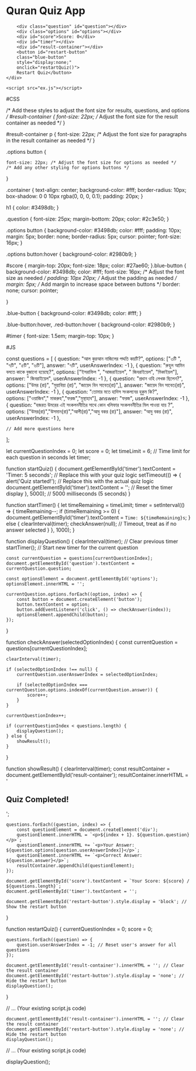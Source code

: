 <!DOCTYPE html>
<html lang="en">
<head>
    <meta charset="UTF-8">
    <meta name="viewport" content="width=device-width, initial-scale=1.0">
    <title>  Quiz App</title>
    <link rel="stylesheet" href="style.css">
</head>
<body>
    <div class="container">
        <h1> Quran Quiz App</h1>
    
        <div class="question" id="question"></div>
        <div class="options" id="options"></div>
        <div id="score">Score: 0</div>
        <div id="timer"></div>
        <div id="result-container"></div>
        <button id="restart-button" 
        class="blue-button" 
        style="display:none;" 
        onclick="restartQuiz()">
        Restart Quiz</button>
    </div>

    <script src="ex.js"></script>
</body>
</html>






#CSS





/* Add these styles to adjust the font size for results, questions, and options */
#result-container {
    font-size: 22px; /* Adjust the font size for the result container as needed */
}

#result-container p {
    font-size: 22px; /* Adjust the font size for paragraphs in the result container as needed */
}

.options button {
     
    font-size: 22px; /* Adjust the font size for options as needed */
    /* Add any other styling for options buttons */
}

.container {
    text-align: center;
    background-color: #fff;
    border-radius: 10px;
    box-shadow: 0 0 10px rgba(0, 0, 0, 0.1);
    padding: 20px;
}

h1 {
    color: #3498db;
}

.question {
    font-size: 25px;
    margin-bottom: 20px;
    color: #2c3e50;
}

.options button {
    background-color: #3498db;
    color: #fff;
    padding: 10px;
    margin: 5px;
    border: none;
    border-radius: 5px;
    cursor: pointer;
    font-size: 16px;
}

.options button:hover {
    background-color: #2980b9;
}

#score {
    margin-top: 20px;
    font-size: 18px;
    color: #27ae60;
}.blue-button {
    background-color: #3498db;
    color: #fff;
    font-size: 16px; /* Adjust the font size as needed */
    padding: 10px 20px; /* Adjust the padding as needed */
    margin: 5px; /* Add margin to increase space between buttons */
    border: none;
    cursor: pointer;

}

.blue-button {
    background-color: #3498db;
    color: #fff;
}


.blue-button:hover, .red-button:hover {
    background-color: #2980b9;
}

#timer {
    font-size: 1.5em;
    margin-top: 10px;
}




#JS







const questions = [
    {
        question: "আল কুরআন নাজিলের পদ্দতি কয়টি?",
        options: ["৩টি ", "৭টি", "৫টি", "৬টি"],
        answer: "৭টি",
        userAnswerIndex: -1
    },
    {
        question: "রুহুল আমিন বলতে কাকে বুজানো হয়েছে?",
        options: ["ইসরাফিল ", "আজরাইয়েল", " জিবরাইয়েল", "মিকাইয়ল"],
        answer: " জিবরাইয়েল",
        userAnswerIndex: -1
    },
    {
        question: "প্রধান ওহি লেখক ছিলেন?",
        options: ["উমর (রা)", "মুয়াবিয়া (রা)", "জায়েদ বিন সাবেত(রা)",],
        answer: "জায়েদ বিন সাবেত(রা)",
        userAnswerIndex: -1
    },
    {
        question: "তোমার মতে হাদিস সংকলনের হুকুম কি?",  
        options: ["ওয়াজিব"," মাকরুহ","ফরজ","মুস্থাহাব"],
        answer: "ফরজ",
        userAnswerIndex: -1
    },
    { 
        question: "হজরত উমরের এই সংকলননীতির সাথে কোন খলিফার সংকলননীতির মিল পাওয়া যায় ?",
        options: ["উমর(রা)","উসমান(রা)","আলী(রা)","আবু বকর (রা)"],
        answer: "আবু বকর (রা)",
        userAnswerIndex: -1
    },

    
    // Add more questions here
];



let currentQuestionIndex = 0;
let score = 0;
let timeLimit = 6; // Time limit for each question in seconds
let timer;

function startQuiz() {
    document.getElementById('timer').textContent = 'Timer: 5 seconds'; // Replace this with your quiz logic
    setTimeout(() => {
        alert('Quiz started!'); // Replace this with the actual quiz logic
        document.getElementById('timer').textContent = ''; // Reset the timer display
    }, 5000); // 5000 milliseconds (5 seconds)
}


function startTimer() {
    let timeRemaining = timeLimit;
    timer = setInterval(() => {
        timeRemaining--;
        if (timeRemaining >= 0) {
            document.getElementById('timer').textContent = `Time: ${timeRemaining}s`;
        } else {
            clearInterval(timer);
            checkAnswer(null); // Timeout, treat as if no answer selected
        }
    }, 1000);
}

function displayQuestion() {
    clearInterval(timer); // Clear previous timer
    startTimer(); // Start new timer for the current question

    const currentQuestion = questions[currentQuestionIndex];
    document.getElementById('question').textContent = currentQuestion.question;

    const optionsElement = document.getElementById('options');
    optionsElement.innerHTML = '';

    currentQuestion.options.forEach((option, index) => {
        const button = document.createElement('button');
        button.textContent = option;
        button.addEventListener('click', () => checkAnswer(index));
        optionsElement.appendChild(button);
    });
}

function checkAnswer(selectedOptionIndex) {
    const currentQuestion = questions[currentQuestionIndex];

    clearInterval(timer);

    if (selectedOptionIndex !== null) {
        currentQuestion.userAnswerIndex = selectedOptionIndex;

        if (selectedOptionIndex === currentQuestion.options.indexOf(currentQuestion.answer)) {
            score++;
        }
    }

    currentQuestionIndex++;

    if (currentQuestionIndex < questions.length) {
        displayQuestion();
    } else {
        showResult();
    }
}

function showResult() {
    clearInterval(timer);
    const resultContainer = document.getElementById('result-container');
    resultContainer.innerHTML = '<h2>Quiz Completed!</h2>';
    
    questions.forEach((question, index) => {
        const questionElement = document.createElement('div');
        questionElement.innerHTML = `<p>${index + 1}. ${question.question}</p>`;
        questionElement.innerHTML += `<p>Your Answer: ${question.options[question.userAnswerIndex]}</p>`;
        questionElement.innerHTML += `<p>Correct Answer: ${question.answer}</p>`;
        resultContainer.appendChild(questionElement);
    });

    document.getElementById('score').textContent = `Your Score: ${score} / ${questions.length}`;
    document.getElementById('timer').textContent = '';
    
    document.getElementById('restart-button').style.display = 'block'; // Show the restart button
}

function restartQuiz() {
    currentQuestionIndex = 0;
    score = 0;
    
    questions.forEach((question) => {
        question.userAnswerIndex = -1; // Reset user's answer for all questions
    });

    document.getElementById('result-container').innerHTML = ''; // Clear the result container
    document.getElementById('restart-button').style.display = 'none'; // Hide the restart button
    displayQuestion();
}

// ... (Your existing script.js code)



    document.getElementById('result-container').innerHTML = ''; // Clear the result container
    document.getElementById('restart-button').style.display = 'none'; // Hide the restart button
    displayQuestion();


// ... (Your existing script.js code)



displayQuestion();

